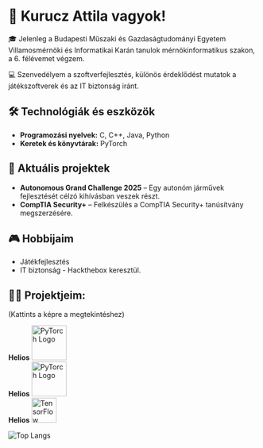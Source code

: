 # 👋 Kurucz Attila vagyok!

🎓 Jelenleg a Budapesti Műszaki és Gazdaságtudományi Egyetem Villamosmérnöki és Informatikai Karán tanulok mérnökinformatikus szakon, a 6. félévemet végzem.

💻 Szenvedélyem a szoftverfejlesztés, különös érdeklődést mutatok a játékszoftverek és az IT biztonság iránt.

## 🛠️ Technológiák és eszközök

- **Programozási nyelvek:** C, C++, Java, Python
- **Keretek és könyvtárak:** PyTorch

## 🚀 Aktuális projektek

- **Autonomous Grand Challenge 2025** – Egy autonóm járművek fejlesztését célzó kihívásban veszek részt.
- **CompTIA Security+** – Felkészülés a CompTIA Security+ tanúsítvány megszerzésére.

## 🎮 Hobbijaim

- Játékfejlesztés
- IT biztonság - Hackthebox
keresztül.

## 🧑‍💻 Projektjeim:
<p>(Kattints a képre a megtekintéshez)</p>


<div>
  <b>Helios</b>
  <a href="https://github.com/Kuruczattila2003/Hausaufgabe3">
    <img height="70" src="https://pytorch.org/assets/images/pytorch-logo.png" alt="PyTorch Logo">
  </a>
</div>

<div>
  <b>Helios</b>
  <a href="https://github.com/Kuruczattila2003/Hausaufgabe3">
    <img height="70" src="https://pytorch.org/assets/images/pytorch-logo.png" alt="PyTorch Logo">
  </a>
</div>

<div>
  <b>Helios</b>
  <a href="https://github.com/Kuruczattila2003/Hausaufgabe3">
      <img height="50" src="https://upload.wikimedia.org/wikipedia/commons/2/27/TensorFlow_logo.svg" alt="TensorFlow Logo">
  </a>
</div>



<p></p>

![Top Langs](https://github-readme-stats.vercel.app/api/top-langs/?username=Kuruczattila2003&layout=compact&theme=tokyonight)


